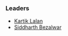 ### Leaders
* [Kartik Lalan](mailto:desktoptop10@gmail.com)
* [Siddharth Bezalwar](mailto:desktoptop10@gmail.com)
